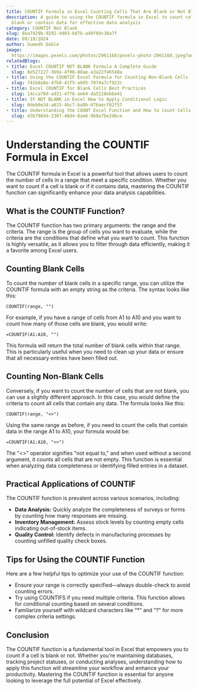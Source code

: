 ```yaml
---
title: COUNTIF Formula in Excel Counting Cells That Are Blank or Not Blank
description: A guide to using the COUNTIF formula in Excel to count cells that are
  blank or contain data for effective data analysis
category: COUNTIF Not Blank
slug: 8ea7429b-9292-4d03-b87b-a49f69c38a7f
date: 09/19/2024
author: Sumedh Dable
image: 
  https://images.pexels.com/photos/2061168/pexels-photo-2061168.jpeg?auto=compress&cs=tinysrgb&w=600
relatedBlogs:
- title: Excel COUNTIF NOT BLANK Formula A Complete Guide
  slug: 8e527227-3b9a-4f06-88ae-a3a22f46548a
- title: Using the COUNTIF Excel Formula for Counting Non-Blank Cells
  slug: 741b8a8e-47b0-42f5-a605-7074a7cf923c
- title: Excel COUNTIF for Blank Cells Best Practices
  slug: 14cca70d-ad31-47f6-ae64-da5228ebbe41
- title: IF NOT BLANK in Excel How to Apply Conditional Logic
  slug: 0deb6e34-a615-4bc7-ba9b-676aecf02f57
- title: Understanding the COUNT Excel Function and How to Count Cells in a Range
  slug: d3b7984d-2307-48d4-8ae6-9b0a7be2d6ce
---
```


# Understanding the COUNTIF Formula in Excel

The COUNTIF formula in Excel is a powerful tool that allows users to count the number of cells in a range that meet a specific condition. Whether you want to count if a cell is blank or if it contains data, mastering the COUNTIF function can significantly enhance your data analysis capabilities.

## What is the COUNTIF Function?

The COUNTIF function has two primary arguments: the range and the criteria. The range is the group of cells you want to evaluate, while the criteria are the conditions that define what you want to count. This function is highly versatile, as it allows you to filter through data efficiently, making it a favorite among Excel users.

## Counting Blank Cells

To count the number of blank cells in a specific range, you can utilize the COUNTIF formula with an empty string as the criteria. The syntax looks like this:

```excel
COUNTIF(range, "")
```

For example, if you have a range of cells from A1 to A10 and you want to count how many of those cells are blank, you would write:

```excel
=COUNTIF(A1:A10, "")
```

This formula will return the total number of blank cells within that range. This is particularly useful when you need to clean up your data or ensure that all necessary entries have been filled out.

## Counting Non-Blank Cells

Conversely, if you want to count the number of cells that are not blank, you can use a slightly different approach. In this case, you would define the criteria to count all cells that contain any data. The formula looks like this:

```excel
COUNTIF(range, "<>")
```

Using the same range as before, if you need to count the cells that contain data in the range A1 to A10, your formula would be:

```excel
=COUNTIF(A1:A10, "<>")
```

The "<>" operator signifies "not equal to," and when used without a second argument, it counts all cells that are not empty. This function is essential when analyzing data completeness or identifying filled entries in a dataset.

## Practical Applications of COUNTIF

The COUNTIF function is prevalent across various scenarios, including:

- **Data Analysis:** Quickly analyze the completeness of surveys or forms by counting how many responses are missing.
- **Inventory Management:** Assess stock levels by counting empty cells indicating out-of-stock items.
- **Quality Control:** Identify defects in manufacturing processes by counting unfilled quality check boxes.

## Tips for Using the COUNTIF Function

Here are a few helpful tips to optimize your use of the COUNTIF function:

- Ensure your range is correctly specified—always double-check to avoid counting errors.
- Try using COUNTIFS if you need multiple criteria. This function allows for conditional counting based on several conditions.
- Familiarize yourself with wildcard characters like “*” and “?” for more complex criteria settings.

## Conclusion

The COUNTIF function is a fundamental tool in Excel that empowers you to count if a cell is blank or not. Whether you're maintaining databases, tracking project statuses, or conducting analyses, understanding how to apply this function will streamline your workflow and enhance your productivity. Mastering the COUNTIF function is essential for anyone looking to leverage the full potential of Excel effectively.